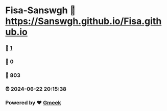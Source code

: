 # Fisa-Sanswgh :link: https://Sanswgh.github.io/Fisa.github.io 
### :page_facing_up: [1](https://Sanswgh.github.io/Fisa.github.io/tag.html) 
### :speech_balloon: 0 
### :hibiscus: 803 
### :alarm_clock: 2024-06-22 20:15:38 
### Powered by :heart: [Gmeek](https://github.com/Meekdai/Gmeek)
